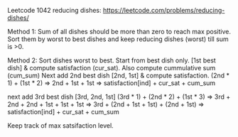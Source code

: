 Leetcode 1042 reducing dishes: https://leetcode.com/problems/reducing-dishes/

Method 1:
Sum of all dishes should be more than zero to reach max positive.
Sort them by worst to best dishes and keep reducing dishes (worst) till sum is >0.

Method 2:
Sort dishes worst to best.
Start from best dish only. [1st best dish] & compute satisfaction (cur_sat). Also compute cummulative sum (cum_sum)
Next add 2nd best dish [2nd, 1st] & compute satisfaction.
  (2nd * 1) + (1st * 2) => 2nd + 1st + 1st => satisfaction[ind] + cur_sat + cum_sum
  
next add 3rd best dish [3rd, 2nd, 1st]
  (3rd * 1) + (2nd * 2) + (1st * 3) => 3rd + 2nd + 2nd + 1st + 1st + 1st => 3rd + (2nd + 1st + 1st) + (2nd + 1st) => satisfaction[ind] + cur_sat + cum_sum
  
  
Keep track of max satsifaction level.
